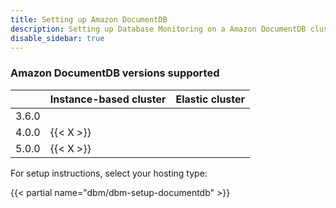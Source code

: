 ```yaml
---
title: Setting up Amazon DocumentDB
description: Setting up Database Monitoring on a Amazon DocumentDB cluster
disable_sidebar: true
---
```


### Amazon DocumentDB versions supported

|       | Instance-based cluster | Elastic cluster |
| ----- | ---------------------- | --------------- |
| 3.6.0 |                        |                 |
| 4.0.0 | {{< X >}}              |                 |
| 5.0.0 | {{< X >}}              |                 |

For setup instructions, select your hosting type:

{{< partial name="dbm/dbm-setup-documentdb" >}}
